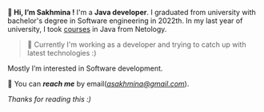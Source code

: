 **👋 Hi, I’m Sakhmina !**
I'm a **Java developer**. I graduated from university with bachelor's degree in Software engineering in 2022th. In my last year of university, I took [courses](https://netology.ru/programs/java-developer) in Java from Netology.

>🌱 Currently I'm working as a developer and trying to catch up with latest technologies :)


Mostly I’m interested in Software development. 

💌 You can ***reach me*** by email(*asakhmina@gmail.com*).


*Thanks for reading this :)*
<!---
A-Sakhmina/A-Sakhmina is a ✨ special ✨ repository because its `README.md` (this file) appears on your GitHub profile.
You can click the Preview link to take a look at your changes.
--->
